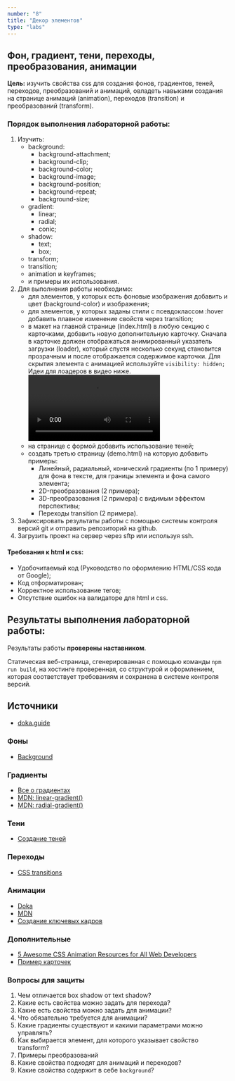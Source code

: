 ```yaml
---
number: "8"
title: "Декор элементов"
type: "labs"
---
```


## Фон, градиент, тени, переходы, преобразования, анимации

**Цель:** изучить свойства css для создания фонов, градиентов, теней, переходов, преобразований и анимаций, овладеть навыками создания на странице анимаций (animation), переходов (transition) и преобразований (transform).

### Порядок выполнения лабораторной работы:

1. Изучить:
   - background:
     - background-attachment;
     - background-clip;
     - background-color;
     - background-image;
     - background-position;
     - background-repeat;
     - background-size;
   - gradient:
     - linear;
     - radial;
     - conic;
   - shadow:
     - text;
     - box;
   - transform;
   - transition;
   - animation и keyframes;
   - и примеры их использования.
1. Для выполнения работы необходимо:
   - для элементов, у которых есть фоновые изображения добавить и цвет (background-color) и изображения;
   - для элементов, у которых заданы стили с псевдоклассом :hover добавить плавное изменение свойств через transition;
   - в макет на главной странице (index.html) в любую секцию с карточками, добавить новую дополнительную карточку. Сначала в карточке должен отображаться анимированный указатель загрузки (loader), который спустя несколько секунд становится прозрачным и после отображается содержимое карточки. Для скрытия элемента с анимацией используйте `visibility: hidden;` Идеи для лоадеров в видео ниже.
     <video src="/web-course-site/loaders.mp4" controls>
   - на странице с формой добавить использование теней;
   - создать третью страницу (demo.html) на которую добавить примеры:
     - Линейный, радиальный, конический градиенты (по 1 примеру) для фона в тексте, для границы элемента и фона самого элемента;
     - 2D-преобразования (2 примера);
     - 3D-преобразования (2 примера) с видимым эффектом перспективы;
     - Переходы transition (2 примера).
1. Зафиксировать результаты работы с помощью системы контроля версий git и отправить репозиторий на github.
1. Загрузить проект на сервер через sftp или используя ssh.

#### Требования к html и css:

- Удобочитаемый код (Руководство по оформлению HTML/CSS кода от Google);
- Код отформатирован;
- Корректное использование тегов;
- Отсутствие ошибок на валидаторе для html и css.

## Результаты выполнения лабораторной работы:

Результаты работы **проверены наставником**.

Статическая веб-страница, сгенерированная с помощью команды `npm run build`, на хостинге проверенная, со структурой и оформлением, которая соответствует требованиям и сохранена в системе контроля версий.

## Источники

- [doka.guide](https://doka.guide/css/)

### Фоны

- [Background](https://www.freecodecamp.org/news/learn-css-background-properties/)

### Градиенты

- [Все о градиентах](https://css-tricks.com/css3-gradients/)
- [MDN: linear-gradient()](<https://developer.mozilla.org/en-US/docs/Web/CSS/gradient/linear-gradient()>)
- [MDN: radial-gradient()](<https://developer.mozilla.org/en-US/docs/Web/CSS/gradient/radial-gradient()>)

### Тени

- [Создание теней](https://keyframes.app/shadows/)

### Переходы

- [CSS transitions](https://www.joshwcomeau.com/animation/css-transitions/)

### Анимации

- [Doka](https://doka.guide/css/animation/)
- [MDN](https://developer.mozilla.org/ru/docs/Web/CSS/animation)
- [Создание ключевых кадров](https://keyframes.app/animate/)

### Дополнительные

- [5 Awesome CSS Animation Resources for All Web Developers](https://blog.devgenius.io/5-awesome-css-animation-resources-for-all-web-developers-70bca71a5e1e)
- [Пример карточек](https://codepen.io/Jhonierpc/pen/MWgBJpy)

### Вопросы для защиты

1. Чем отличается box shadow от text shadow?
1. Какие есть свойства можно задать для перехода?
1. Какие есть свойства можно задать для анимации?
1. Что обязательно требуется для анимации?
1. Какие градиенты существуют и какими параметрами можно управлять?
1. Как выбирается элемент, для которого указывает свойство transform?
1. Примеры преобразований
1. Какие свойства подходят для анимаций и переходов?
1. Какие свойства содержит в себе `background`?
